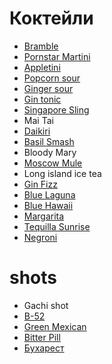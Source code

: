 # Коктейли
* [Bramble](https://www.diffordsguide.com/cocktails/recipe/305/bramble)
* [Pornstar Martini](https://www.edim.tv/cocktails/pornstar-martini/)
* [Appletini](https://www.diffordsguide.com/cocktails/recipe/1797/appletini-sour-apple-martini)
* [Popcorn sour](./cocktails/popcorn_sour.md)
* [Ginger sour](./cocktails/ginger_sour.md)
* [Gin tonic](./cocktails/gin_tonic.md)
* [Singapore Sling](https://www.diffordsguide.com/cocktails/recipe/4627/singapore-sling-dale-degroffs-recipe)
* Mai Tai
* [Daikiri](https://www.diffordsguide.com/cocktails/recipe/611/daiquiri-diffords-recipe) 
* [Basil Smash](https://www.edim.tv/cocktails/gin-basil-smash/)
* Bloody Mary
* [Moscow Mule](https://www.diffordsguide.com/cocktails/recipe/1366/moscow-mule)
* Long island ice tea
* [Gin Fizz](https://www.diffordsguide.com/cocktails/recipe/840/gin-fizz)
* [Blue Laguna](https://www.diffordsguide.com/cocktails/recipe/264/blue-lagoon)
* [Blue Hawaii](https://www.diffordsguide.com/cocktails/recipe/2309/blue-hawaii)
* [Margarita](https://ru.inshaker.com/cocktails/39-margarita)
* [Tequilla Sunrise](https://ru.inshaker.com/cocktails/873-tekila-sanrayz)
* [Negroni](https://ru.inshaker.com/cocktails/55-negroni)

# shots
* Gachi shot
* [B-52](https://ru.inshaker.com/cocktails/164-b-52)
* [Green Mexican](https://www.edim.tv/cocktails/green-mexican/)
* [Bitter Pill](https://ru.inshaker.com/cocktails/320-gorkaya-pilyulya)
* [Бухарест](https://ru.inshaker.com/cocktails/231-buharest)
